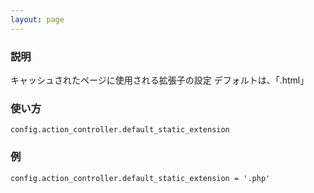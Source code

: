 ```yaml
---
layout: page
---
```

### 説明
キャッシュされたページに使用される拡張子の設定
デフォルトは、「.html」

### 使い方
    config.action_controller.default_static_extension

### 例
    config.action_controller.default_static_extension = '.php'